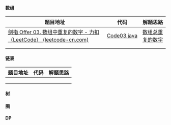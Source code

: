 #### 数组

| 题目地址                                                                                                                                       | 代码                             | 解题思路                                                  |
| ------------------------------------------------------------------------------------------------------------------------------------------------ | ---------------------------------- | ----------------------------------------------------------- |
| [剑指 Offer 03. 数组中重复的数字 - 力扣（LeetCode） (leetcode-cn.com)](https://leetcode-cn.com/problems/shu-zu-zhong-zhong-fu-de-shu-zi-lcof/) | [Code03.java](offer/Code03.java) | [数组总重复的数字](解题思路/3.%20无重复字符的最长子串.md) |
|                                                                                                                                                |                                  |                                                           |
|                                                                                                                                                |                                  |                                                           |

#### 链表

| 题目地址 | 代码 | 解题思路 |
| ---------- | ------ | ---------- |
|          |      |          |
|          |      |          |
|          |      |          |

#### 树

#### 图

#### DP
